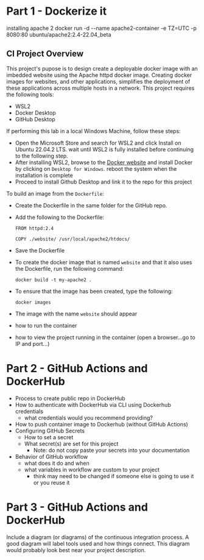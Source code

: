 # Part 1 - Dockerize it

installing apache 2
docker run -d --name apache2-container -e TZ=UTC -p 8080:80 ubuntu/apache2:2.4-22.04_beta

## CI Project Overview
This project's pupose is to design create a deployable docker image with an imbedded website using the Apache httpd docker image. Creating docker images for websites, and other applications, simplifies the deployment of these applications across multiple hosts in a network. This project requires the following tools:  
  - WSL2
  - Docker Desktop
  - GitHub Desktop

If performing this lab in a local Windows Machine, follow these steps:
  - Open the Microsoft Store and search for WSL2 and click Install on Ubuntu 22.04.2 LTS. wait until WSL2 is fully installed before continuing to the following step.
  - After installing WSL2, browse to the [Docker website](https://docs.docker.com/desktop/install/windows-install/) and install Docker by clicking on `Desktop for Windows`. reboot the system when the installation is complete
  - Proceed to install Github Desktop and link it to the repo for this project

To build an image from the `Dockerfile`: 
  - Create the Dockerfile in the same folder for the GitHub repo.
  - Add the following to the Dockerfile:
    ```  
    FROM httpd:2.4

    COPY ./website/ /usr/local/apache2/htdocs/
    ```
  - Save the Dockerfile
  - To create the docker image that is named `website` and that it also uses the Dockerfile, run the following command:
    ```  
    docker build -t my-apache2 .
    ```
  - To ensure that the image has been created, type the following:
    ```  
    docker images
    ```
  - The image with the name `website` should appear
  




  - how to run the container
  - how to view the project running in the container (open a browser...go to IP and port...)

# Part 2 - GitHub Actions and DockerHub

- Process to create public repo in DockerHub
- How to authenticate with DockerHub via CLI using Dockerhub credentials
  - what credentials would you recommend providing?
- How to push container image to Dockerhub (without GitHub Actions)
- Configuring GitHub Secrets
  - How to set a secret
  - What secret(s) are set for this project
    - Note: do not copy paste your secrets into your documentation
- Behavior of GitHub workflow
  - what does it do and when
  - what variables in workflow are custom to your project
    - think may need to be changed if someone else is going to use it or you reuse it

# Part 3 - GitHub Actions and DockerHub

Include a diagram (or diagrams) of the continuous integration process.  A good diagram will label tools used and how things connect.  This diagram would probably look best near your project description.